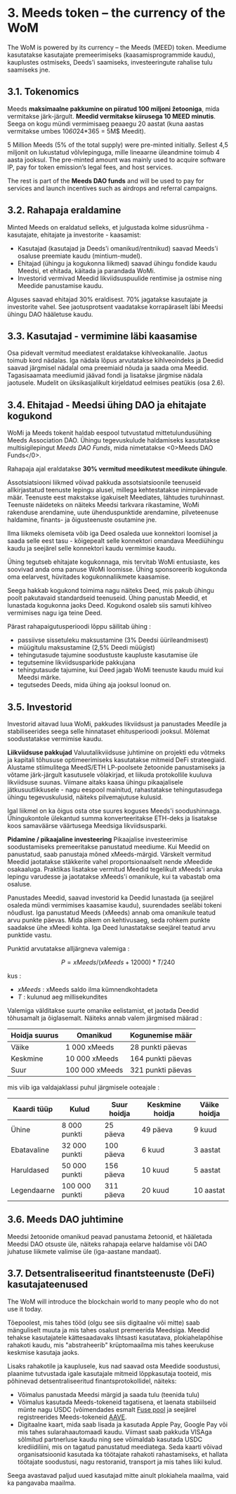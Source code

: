 # 3. Meeds token – the currency of the WoM

The WoM is powered by its currency – the Meeds (MEED) token. Meediume kasutatakse kasutajate premeerimiseks (kaasamisprogrammide kaudu), kauplustes ostmiseks, Deeds'i saamiseks, investeeringute rahalise tulu saamiseks jne.

## 3.1. Tokenomics

Meeds **maksimaalne pakkumine on piiratud 100 miljoni žetooniga**, mida vermitakse järk-järgult. **Meedid vermitakse kiirusega 10 MEED minutis**. Seega on kogu mündi vermimisaeg peaaegu 20 aastat (kuna aastas vermitakse umbes 10*60*24*365 = 5M$ Meedit).

5 Million Meeds (5% of the total supply) were pre-minted initially. Sellest 4,5 miljonit on lukustatud võlvlepinguga, mille lineaarne üleandmine toimub 4 aasta jooksul. The pre-minted amount was mainly used to acquire software IP, pay for token emission’s legal fees, and host services.

The rest is part of the __Meeds DAO funds__ and will be used to pay for services and launch incentives such as airdrops and referral campaigns.


## 3.2. Rahapaja eraldamine

Minted Meeds on eraldatud selleks, et julgustada kolme sidusrühma - kasutajate, ehitajate ja investorite - kaasamist:

- Kasutajad (kasutajad ja Deeds'i omanikud/rentnikud) saavad Meeds'i osaluse preemiate kaudu (mintium-mudel).
- Ehitajad (ühingu ja kogukonna liikmed) saavad ühingu fondide kaudu Meedsi, et ehitada, käitada ja parandada WoMi.
- Investorid vermivad Meedid likviidsuspuulide rentimise ja ostmise ning Meedide panustamise kaudu.

Alguses saavad ehitajad 30% eraldisest. 70% jagatakse kasutajate ja investorite vahel. See jaotusprotsent vaadatakse korrapäraselt läbi Meedsi ühingu DAO hääletuse kaudu.

## 3.3. Kasutajad - vermimine läbi kaasamise

Osa pidevalt vermitud meediatest eraldatakse kihlveokanalile. Jaotus toimub kord nädalas. Iga nädala lõpus arvutatakse kihlveoindeks ja Deedid saavad järgmisel nädalal oma preemiaid nõuda ja saada oma Meedid. Tagasisaamata meediumid jäävad fondi ja lisatakse järgmise nädala jaotusele. Mudelit on üksikasjalikult kirjeldatud eelmises peatükis (osa 2.6).

## 3.4. Ehitajad - Meedsi ühing DAO ja ehitajate kogukond

WoMi ja Meeds tokenit haldab eespool tutvustatud mittetulundusühing Meeds Association DAO. Ühingu tegevuskulude haldamiseks kasutatakse multisigilepingut _Meeds DAO Funds_, mida nimetatakse <0>Meeds DAO Funds</0>.

Rahapaja ajal eraldatakse **30% vermitud meedikutest meedikute ühingule**.

Assotsiatsiooni liikmed võivad pakkuda assotsiatsioonile teenuseid allkirjastatud teenuste lepingu alusel, millega kehtestatakse inimpäevade määr. Teenuste eest makstakse igakuiselt Meediates, lähtudes turuhinnast. Teenuste näideteks on näiteks Meedsi tarkvara rikastamine, WoMi rakenduse arendamine, uute ühenduspunktide arendamine, pilveteenuse haldamine, finants- ja õigusteenuste osutamine jne.

Ilma liikmeks olemiseta võib iga Deed osaleda uue konnektori loomisel ja saada selle eest tasu - kõigepealt selle konnektori omandava Meediühingu kaudu ja seejärel selle konnektori kaudu vermimise kaudu.

Ühing tegutseb ehitajate kogukonnaga, mis tervitab WoMi entusiaste, kes soovivad anda oma panuse WoMi loomisse. Ühing sponsoreerib kogukonda oma eelarvest, hüvitades kogukonnaliikmete kaasamise.

Seega hakkab kogukond toimima nagu näiteks Deed, mis pakub ühingu poolt pakutavaid standardseid teenuseid. Ühing panustab Meedid, et lunastada kogukonna jaoks Deed. Kogukond osaleb siis samuti kihlveo vermimises nagu iga teine Deed.

Pärast rahapaigutusperioodi lõppu säilitab ühing :

- passiivse sissetuleku maksustamine (3% Deedsi üürileandmisest)
- müügitulu maksustamine (2,5% Deedi müügist)
- tehingutasude tajumine soodustuste kaupluste kasutamise üle
- tegutsemine likviidsusparkide pakkujana
- tehingutasude tajumine, kui Deed jagab WoMi teenuste kaudu muid kui Meedsi märke.
- tegutsedes Deeds, mida ühing aja jooksul loonud on.


## 3.5. Investorid

Investorid aitavad luua WoMi, pakkudes likviidsust ja panustades Meedile ja stabiliseerides seega selle hinnataset ehitusperioodi jooksul. Mõlemat soodustatakse vermimise kaudu.

**Liikviidsuse pakkujad** Valuutalikviidsuse juhtimine on projekti edu võtmeks ja kapitali tõhususe optimeerimiseks kasutatakse mitmeid DeFi strateegiaid. Alustame stiimulitega MeedS/ETH LP-poolsete žetoonide panustamiseks ja võtame järk-järgult kasutusele võlakirjad, et liikuda protokollile kuuluva likviidsuse suunas. Viimane aitaks kaasa ühingu pikaajalisele jätkusuutlikkusele - nagu eespool mainitud, rahastatakse tehingutasudega ühingu tegevuskulusid, näiteks pilvemajutuse kulusid.

Igal liikmel on ka õigus osta otse suures koguses Meeds'i soodushinnaga. Ühingukontole ülekantud summa konverteeritakse ETH-deks ja lisatakse koos samaväärse väärtusega Meedsiga likviidsusparki.

**Pidamine / pikaajaline investeering** Pikaajalise investeerimise soodustamiseks premeeritakse panustatud meediume. Kui Meedid on panustatud, saab panustaja mõned xMeeds-märgid. Värskelt vermitud Meedid jaotatakse stäkkerite vahel proportsionaalselt nende xMeedide osakaaluga. Praktikas lisatakse vermitud Meedid tegelikult xMeeds'i aruka lepingu varudesse ja jaotatakse xMeeds'i omanikule, kui ta vabastab oma osaluse.

Panustades Meedid, saavad investorid ka Deedid lunastada (ja seejärel osaleda mündi vermimises kaasamise kaudu), suurendades seeläbi tokeni nõudlust. Iga panustatud Meeds (xMeeds) annab oma omanikule teatud arvu punkte päevas. Mida pikem on kehtivusaeg, seda rohkem punkte saadakse ühe xMeedi kohta. Iga Deed lunastatakse seejärel teatud arvu punktide vastu.

Punktid arvutatakse alljärgneva valemiga :

 $$ P = xMeeds / (xMeeds + 12000) * T / 240 $$

 kus :

- $xMeeds$ : xMeeds saldo ilma kümnendkohtadeta
- $T$ : kulunud aeg millisekundites

Valemiga välditakse suurte omanike eelistamist, et jaotada Deedid tõhusamalt ja õiglasemalt. Näiteks annab valem järgmised määrad :

| **Hoidja suurus** | **Omanikud**   | **Kogunemise määr** |
| ----------------- | -------------- | ------------------- |
| Väike             | 1 000 xMeeds   | 28 punkti päevas    |
| Keskmine          | 10 000 xMeeds  | 164 punkti päevas   |
| Suur              | 100 000 xMeeds | 321 punkti päevas   |


mis viib iga valdajaklassi puhul järgmisele ooteajale :

| **Kaardi tüüp** | **Kulud**      | **Suur hoidja** | **Keskmine hoidja** | **Väike hoidja** |
| --------------- | -------------- | --------------- | ------------------- | ---------------- |
| Ühine           | 8 000 punkti   | 25 päeva        | 49 päeva            | 9 kuud           |
| Ebatavaline     | 32 000 punkti  | 100 päeva       | 6 kuud              | 3 aastat         |
| Haruldased      | 50 000 punkti  | 156 päeva       | 10 kuud             | 5 aastat         |
| Legendaarne     | 100 000 punkti | 311 päeva       | 20 kuud             | 10 aastat        |

## 3.6. Meeds DAO juhtimine

Meedsi žetoonide omanikud peavad panustama žetoonid, et hääletada Meedsi DAO otsuste üle, näiteks rahapaja eelarve haldamise või DAO juhatuse liikmete valimise üle (iga-aastane mandaat).

## 3.7. Detsentraliseeritud finantsteenuste (DeFi) kasutajateenused

The WoM will introduce the blockchain world to many people who do not use it today.

Tõepoolest, mis tahes tööd (olgu see siis digitaalne või mitte) saab mänguliselt muuta ja mis tahes osalust premeerida Meedsiga. Meedid tehakse kasutajatele kättesaadavaks lihtsasti kasutatava, plokiahelapõhise rahakoti kaudu, mis "abstraheerib" krüptomaailma mis tahes keerukuse keskmise kasutaja jaoks.

Lisaks rahakotile ja kauplusele, kus nad saavad osta Meedide soodustusi, plaanime tutvustada igale kasutajale mitmeid lõppkasutaja tooteid, mis põhinevad detsentraliseeritud finantsprotokollidel, näiteks:

- Võimalus panustada Meedsi märgid ja saada tulu (teenida tulu)
- Võimalus kasutada Meeds-tokeneid tagatisena, et laenata stabiilseid münte nagu USDC (võimendades esmalt [Fuse pool](https://app.rari.capital/fuse) ja seejärel registreerides Meeds-tokeneid [AAVE](https://aave.com/).
- Digitaalne kaart, mida saab lisada ja kasutada Apple Pay, Google Pay või mis tahes sularahaautomaadi kaudu. Viimast saab pakkuda VISAga sõlmitud partnerluse kaudu ning see võimaldab kasutada USDC krediidiliini, mis on tagatud panustatud meediatega. Seda kaarti võivad organisatsioonid kasutada ka töötajate rahakoti rahastamiseks, et hallata töötajate soodustusi, nagu restoranid, transport ja mis tahes liiki kulud.

Seega avastavad paljud uued kasutajad mitte ainult plokiahela maailma, vaid ka pangavaba maailma.

 
